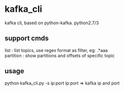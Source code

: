 # kafka_cli
kafka cli, based on python-kafka.
python2.7/3<br>


## support cmds
list : list topics, use regex format as filter, eg: .*aaa <br>
partition : show partitions and offsets of specific topic


## usage
python kafka_cli.py -s ip:port
ip:port => kafka ip and port
